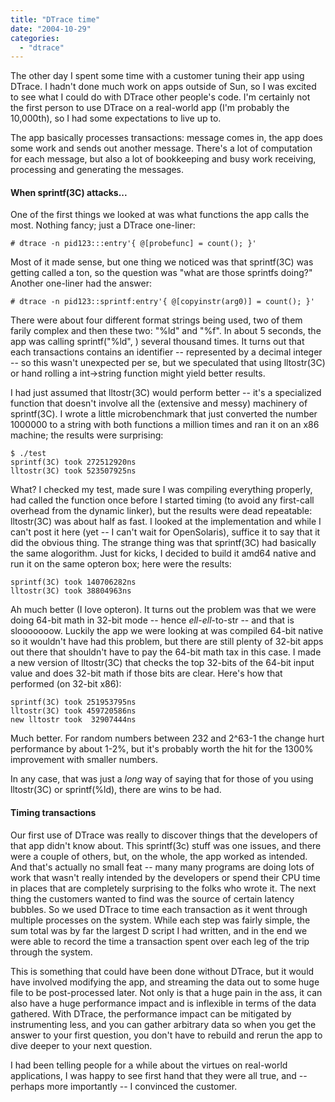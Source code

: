 ```yaml
---
title: "DTrace time"
date: "2004-10-29"
categories: 
  - "dtrace"
---
```


The other day I spent some time with a customer tuning their app using DTrace. I hadn't done much work on apps outside of Sun, so I was excited to see what I could do with DTrace other people's code. I'm certainly not the first person to use DTrace on a real-world app (I'm probably the 10,000th), so I had some expectations to live up to.

The app basically processes transactions: message comes in, the app does some work and sends out another message. There's a lot of computation for each message, but also a lot of bookkeeping and busy work receiving, processing and generating the messages.

#### When sprintf(3C) attacks...

One of the first things we looked at was what functions the app calls the most. Nothing fancy; just a DTrace one-liner:

```
# dtrace -n pid123:::entry'{ @[probefunc] = count(); }'

```

Most of it made sense, but one thing we noticed was that sprintf(3C) was getting called a ton, so the question was "what are those sprintfs doing?" Another one-liner had the answer:

```
# dtrace -n pid123::sprintf:entry'{ @[copyinstr(arg0)] = count(); }'

```

There were about four different format strings being used, two of them farily complex and then these two: "%ld" and "%f". In about 5 seconds, the app was calling sprintf("%ld", ) several thousand times. It turns out that each transactions contains an identifier -- represented by a decimal integer -- so this wasn't unexpected per se, but we speculated that using lltostr(3C) or hand rolling a int->string function might yield better results.

I had just assumed that lltostr(3C) would perform better -- it's a specialized function that doesn't involve all the (extensive and messy) machinery of sprintf(3C). I wrote a little microbenchmark that just converted the number 1000000 to a string with both functions a million times and ran it on an x86 machine; the results were surprising:

```
$ ./test
sprintf(3C) took 272512920ns
lltostr(3C) took 523507925ns

```

What? I checked my test, made sure I was compiling everything properly, had called the function once before I started timing (to avoid any first-call overhead from the dynamic linker), but the results were dead repeatable: lltostr(3C) was about half as fast. I looked at the implementation and while I can't post it here (yet -- I can't wait for OpenSolaris), suffice it to say that it did the obvious thing. The strange thing was that sprintf(3C) had basically the same alogorithm. Just for kicks, I decided to build it amd64 native and run it on the same opteron box; here were the results:

```
sprintf(3C) took 140706282ns
lltostr(3C) took 38804963ns

```

Ah much better (I love opteron). It turns out the problem was that we were doing 64-bit math in 32-bit mode -- hence _ell-ell_\-to-str -- and that is slooooooow. Luckily the app we were looking at was compiled 64-bit native so it wouldn't have had this problem, but there are still plenty of 32-bit apps out there that shouldn't have to pay the 64-bit math tax in this case. I made a new version of lltostr(3C) that checks the top 32-bits of the 64-bit input value and does 32-bit math if those bits are clear. Here's how that performed (on 32-bit x86):

```
sprintf(3C) took 251953795ns
lltostr(3C) took 459720586ns
new lltostr took  32907444ns

```

Much better. For random numbers between 232 and 2^63\-1 the change hurt performance by about 1-2%, but it's probably worth the hit for the 1300% improvement with smaller numbers.

In any case, that was just a _long_ way of saying that for those of you using lltostr(3C) or sprintf(%ld), there are wins to be had.

#### Timing transactions

Our first use of DTrace was really to discover things that the developers of that app didn't know about. This sprintf(3c) stuff was one issues, and there were a couple of others, but, on the whole, the app worked as intended. And that's actually no small feat -- many many programs are doing lots of work that wasn't really intended by the developers or spend their CPU time in places that are completely surprising to the folks who wrote it. The next thing the customers wanted to find was the source of certain latency bubbles. So we used DTrace to time each transaction as it went through multiple processes on the system. While each step was fairly simple, the sum total was by far the largest D script I had written, and in the end we were able to record the time a transaction spent over each leg of the trip through the system.

This is something that could have been done without DTrace, but it would have involved modifying the app, and streaming the data out to some huge file to be post-processed later. Not only is that a huge pain in the ass, it can also have a huge performance impact and is inflexible in terms of the data gathered. With DTrace, the performance impact can be mitigated by instrumenting less, and you can gather arbitrary data so when you get the answer to your first question, you don't have to rebuild and rerun the app to dive deeper to your next question.

I had been telling people for a while about the virtues on real-world applications, I was happy to see first hand that they were all true, and -- perhaps more importantly -- I convinced the customer.
